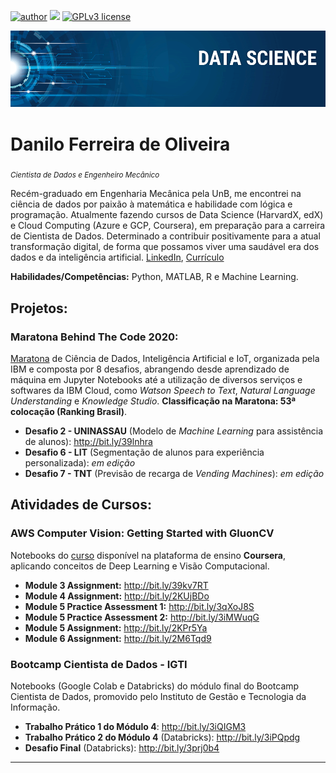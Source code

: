 [![author](https://img.shields.io/badge/author-dfedeoli-red.svg)](https://www.linkedin.com/in/danilo-ferreira-de-oliveira) [![](https://img.shields.io/badge/python-3.7+-blue.svg)](https://www.python.org/downloads/release/python-365/) [![GPLv3 license](https://img.shields.io/badge/License-GPLv3-blue.svg)](http://perso.crans.org/besson/LICENSE.html)

<p align="center">
  <img src="banner.png" >
</p>

# Danilo Ferreira de Oliveira
<sub>*Cientista de Dados e Engenheiro Mecânico*</sub>

Recém-graduado em Engenharia Mecânica pela UnB, me encontrei na ciência de dados por paixão à matemática e habilidade com lógica
e programação. Atualmente fazendo cursos de Data Science (HarvardX, edX) e Cloud Computing (Azure e GCP, Coursera), em
preparação para a carreira de Cientista de Dados. Determinado a contribuir positivamente para a atual transformação digital, de forma
que possamos viver uma saudável era dos dados e da inteligência artificial. [LinkedIn](https://www.linkedin.com/in/danilo-ferreira-de-oliveira), [Currículo](https://drive.google.com/file/d/1_ZcZlTud8mzRzgQpZbNzJZ1-FUZ3cAk2/view?usp=sharing)

**Habilidades/Competências:** Python, MATLAB, R e Machine Learning.


## Projetos:

### Maratona Behind The Code 2020:

[Maratona](https://maratona.dev/pt) de Ciência de Dados, Inteligência Artificial e IoT, organizada pela IBM e composta por 8 desafios, abrangendo desde aprendizado de máquina em Jupyter Notebooks até a utilização de diversos serviços e softwares da IBM Cloud, como *Watson Speech to Text*, *Natural Language Understanding* e *Knowledge Studio*. **Classificação na Maratona: 53ª colocação (Ranking Brasil)**. 

* **Desafio 2 - UNINASSAU** (Modelo de *Machine Learning* para assistência de alunos): http://bit.ly/39lnhra
* **Desafio 6 - LIT** (Segmentação de alunos para experiência personalizada): *em edição*
* **Desafio 7 - TNT** (Previsão de recarga de *Vending Machines*): *em edição*

## Atividades de Cursos:

### AWS Computer Vision: Getting Started with GluonCV

Notebooks do [curso](https://www.coursera.org/learn/aws-computer-vision-gluoncv) disponível na plataforma de ensino **Coursera**, aplicando conceitos de Deep Learning e Visão Computacional.

* **Module 3 Assignment:** http://bit.ly/39kv7RT
* **Module 4 Assignment:** http://bit.ly/2KUjBDo
* **Module 5 Practice Assessment 1:** http://bit.ly/3qXoJ8S
* **Module 5 Practice Assessment 2:** http://bit.ly/3iMWuqG
* **Module 5 Assignment:** http://bit.ly/2KPr5Ya
* **Module 6 Assignment:** http://bit.ly/2M6Tqd9

### Bootcamp Cientista de Dados - IGTI

Notebooks (Google Colab e Databricks) do módulo final do Bootcamp Cientista de Dados, promovido pelo Instituto de Gestão e Tecnologia da Informação.

* **Trabalho Prático 1 do Módulo 4**: http://bit.ly/3iQIGM3
* **Trabalho Prático 2 do Módulo 4** (Databricks): http://bit.ly/3iPQpdg
* **Desafio Final** (Databricks): http://bit.ly/3prj0b4

---





